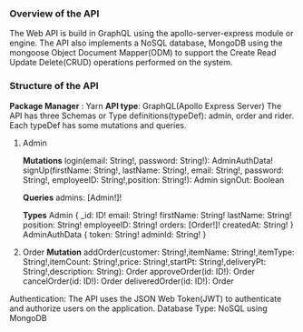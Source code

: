 ### Overview of the API

The Web API is build in GraphQL using the apollo-server-express module or engine. The API also implements a NoSQL database, MongoDB using the mongoose Object Document Mapper(ODM) to support the Create Read Update Delete(CRUD) operations performed on the system.

### Structure of the API

**Package Manager** : Yarn
**API type**: GraphQL(Apollo Express Server)
The API has three Schemas or Type definitions(typeDef): admin, order and rider. Each typeDef has some mutations and queries.

1. Admin

   **Mutations**
   login(email: String!, password: String!): AdminAuthData!
   signUp(firstName: String!, lastName: String!, email: String!, password: String!, employeeID: String!,position: String!): Admin
   signOut: Boolean

   **Queries**
   admins: [Admin!]!

   **Types**
   Admin {
   \_id: ID!
   email: String!
   firstName: String!
   lastName: String!
   position: String!
   employeeID: String!
   orders: [Order!]!
   createdAt: String!
   }
   AdminAuthData {
   token: String!
   adminId: String!
   }

2. Order
   **Mutation**
   addOrder(customer: String!,itemName: String!,itemType: String!,itemCount: String!,price: String!,startPt: String!,deliveryPt: String!,description: String): Order
   approveOrder(id: ID!): Order
   cancelOrder(id: ID!): Order
   deliveredOrder(id: ID!): Order

Authentication: The API uses the JSON Web Token(JWT) to authenticate and authorize users on the application.
Database Type: NoSQL using MongoDB
